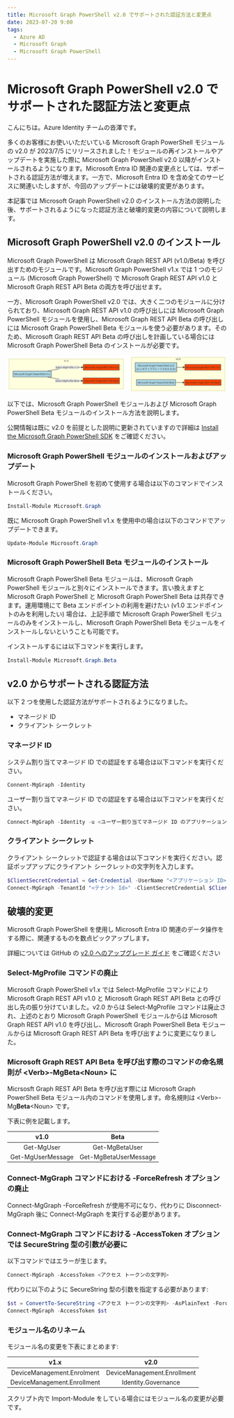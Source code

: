 ```yaml
---
title: Microsoft Graph PowerShell v2.0 でサポートされた認証方法と変更点
date: 2023-07-20 9:00
tags:
  - Azure AD
  - Microsoft Graph
  - Microsoft Graph PowerShell
---
```


# Microsoft Graph PowerShell v2.0 でサポートされた認証方法と変更点

こんにちは。Azure Identity チームの沓澤です。

多くのお客様にお使いいただいている Microsoft Graph PowerShell モジュールの v2.0 が 2023/7/5 にリリースされました！モジュールの再インストールやアップデートを実施した際に Microsoft Graph PowerShell v2.0 以降がインストールされるようになります。Microsoft Entra ID 関連の変更点としては、サポートされる認証方法が増えます。一方で、Microsoft Entra ID を含め全てのサービスに関連いたしますが、今回のアップデートには破壊的変更があります。

本記事では Microsoft Graph PowerShell v2.0 のインストール方法の説明した後、サポートされるようになった認証方法と破壊的変更の内容について説明します。

## Microsoft Graph PowerShell v2.0 のインストール

Microsoft Graph PowerShell は Microsoft Graph REST API (v1.0/Beta) を呼び出すためのモジュールです。Microsoft Graph PowerShell v1.x では 1 つのモジュール (Microsoft Graph PowerShell) で Microsoft Graph REST API v1.0 と Microsoft Graph REST API Beta の両方を呼び出せます。

一方、Microsoft Graph PowerShell v2.0 では、大きく二つのモジュールに分けられており、Microsoft Graph REST API v1.0 の呼び出しには Microsoft Graph PowerShell モジュールを使用し、Microsoft Graph REST API Beta の呼び出しには Microsoft Graph PowerShell Beta モジュールを使う必要があります。そのため、Microsoft Graph REST API Beta の呼び出しを計画している場合には Microsoft Graph PowerShell Beta のインストールが必要です。

![](./microsoft-graph-powershell-v2.0/module-image.png)

以下では、Microsoft Graph PowerShell モジュールおよび Microsoft Graph PowerShell Beta モジュールのインストール方法を説明します。

公開情報は既に v2.0 を前提とした説明に更新されていますので詳細は [Install the Microsoft Graph PowerShell SDK](https://learn.microsoft.com/en-us/powershell/microsoftgraph/installation?view=graph-powershell-1.0#installation) をご確認ください。

### Microsoft Graph PowerShell モジュールのインストールおよびアップデート

Microsoft Graph PowerShell を初めて使用する場合は以下のコマンドでインストールください。

```powershell
Install-Module Microsoft.Graph
```

既に Microsoft Graph PowerShell v1.x を使用中の場合は以下のコマンドでアップデートできます。

```powershell
Update-Module Microsoft.Graph
```

### Microsoft Graph PowerShell Beta モジュールのインストール

Microsoft Graph PowerShell Beta モジュールは、Microsoft Graph PowerShell モジュールと別々にインストールできます。言い換えますと Microsoft Graph PowerShell と Microsoft Graph PowerShell Beta は共存できます。運用環境にて Beta エンドポイントの利用を避けたい (v1.0 エンドポイントのみを利用したい) 場合は、上記手順で Microsoft Graph PowerShell モジュールのみをインストールし、Microsoft Graph PowerShell Beta モジュールをインストールしないということも可能です。

インストールするには以下コマンドを実行します。

```powershell
Install-Module Microsoft.Graph.Beta
```

## v2.0 からサポートされる認証方法

以下 2 つを使用した認証方法がサポートされるようになりました。

- マネージド ID
- クライアント シークレット

### マネージド ID

システム割り当てマネージド ID での認証をする場合は以下コマンドを実行ください。

```powershell
Connent-MgGraph -Identity
```

ユーザー割り当てマネージド ID での認証をする場合は以下コマンドを実行ください。

```powershell
Connect-MgGraph -Identity -u <ユーザー割り当てマネージド ID のアプリケーション ID>
```

### クライアント シークレット

クライアント シークレットで認証する場合は以下コマンドを実行ください。認証ポップアップにクライアント シークレットの文字列を入力します。

```powershell
$ClientSecretCredential = Get-Credential -UserName "<アプリケーション ID>" -Message "Enter the client secret string."
Connect-MgGraph -TenantId "<テナント Id>" -ClientSecretCredential $ClientSecretCredential
```

## 破壊的変更

Microsoft Graph PowerShell を使用し Microsoft Entra ID 関連のデータ操作をする際に、関連するものを数点ピックアップします。

詳細については GitHub の [v2.0 へのアップグレード ガイド](https://github.com/microsoftgraph/msgraph-sdk-powershell/blob/dev/docs/upgrade-to-v2.md) をご確認ください

### Select-MgProfile コマンドの廃止

Microsoft Graph PowerShell v1.x では Select-MgProfile コマンドにより Microsoft Graph REST API v1.0 と Microsoft Graph REST API Beta との呼び出し先の振り分けていました。v2.0 からは Select-MgProfile コマンドは廃止され、上述のとおり Microsoft Graph PowerShell モジュールからは Microsoft Graph REST API v1.0 を呼び出し、Microsoft Graph PowerShell Beta モジュールからは Microsoft Graph REST API Beta を呼び出すように変更になりました。

### Microsoft Graph REST API Beta を呼び出す際のコマンドの命名規則が \<Verb\>-Mg**Beta**\<Noun\> に

Micrsosft Graph REST API Beta を呼び出す際には Microsoft Graph PowerShell Beta モジュール内のコマンドを使用します。命名規則は \<Verb\>-Mg**Beta**\<Noun\> です。

下表に例を記載します。

| v1.0 | Beta |
|:---:|:---:|
| Get-MgUser | Get-MgBetaUser |
| Get-MgUserMessage | Get-MgBetaUserMessage |

### Connect-MgGraph コマンドにおける -ForceRefresh オプションの廃止

Connect-MgGraph -ForceRefresh が使用不可になり、代わりに Disconnect-MgGraph 後に Connect-MgGraph を実行する必要があります。

### Connect-MgGraph コマンドにおける -AccessToken オプションでは SecureString 型の引数が必要に

以下コマンドではエラーが生じます。

```powershell
Connect-MgGraph -AccessToken <アクセス トークンの文字列>
```

代わりに以下のように SecureString 型の引数を指定する必要があります:

```powershell
$st = ConvertTo-SecureString <アクセス トークンの文字列> -AsPlainText -Force
Connect-MgGraph -AccessToken $st
```

### モジュール名のリネーム

モジュール名の変更を下表にまとめます:

| v1.x | v2.0 |
|:---:|:---:|
| DeviceManagement.Enrolment | DeviceManagement.Enrollment |
| DeviceManagement.Enrollment | Identity.Governance |

スクリプト内で Import-Module をしている場合にはモジュール名の変更が必要です。
